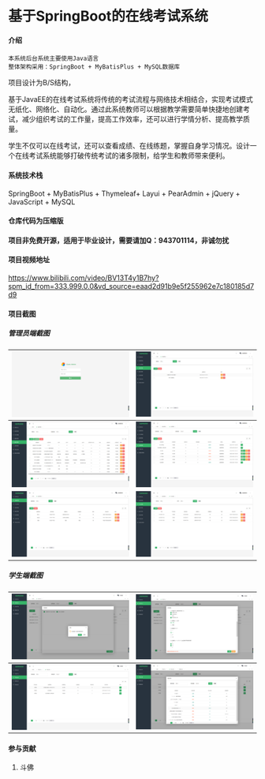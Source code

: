 # 基于SpringBoot的在线考试系统



#### 介绍
```
本系统后台系统主要使用Java语言
整体架构采用：SpringBoot + MyBatisPlus + MySQL数据库
```



项目设计为B/S结构，

基于JavaEE的在线考试系统将传统的考试流程与网络技术相结合，实现考试模式无纸化、网络化、自动化。通过此系统教师可以根据教学需要简单快捷地创建考试，减少组织考试的工作量，提高工作效率，还可以进行学情分析、提高教学质量。

学生不仅可以在线考试，还可以查看成绩、在线练题，掌握自身学习情况。设计一个在线考试系统能够打破传统考试的诸多限制，给学生和教师带来便利。



#### 系统技术栈

SpringBoot + MyBatisPlus + Thymeleaf+ Layui + PearAdmin + jQuery + JavaScript +  MySQL 



#### 仓库代码为压缩版

#### 项目非免费开源，适用于毕业设计，需要请加Q：943701114，非诚勿扰




#### 项目视频地址
https://www.bilibili.com/video/BV13T4y1B7hy?spm_id_from=333.999.0.0&vd_source=eaad2d91b9e5f255962e7c180185d7d9


#### 项目截图

##### 管理员端截图

| <img src="img/admin_1.png" style="zoom:33%;" /> | <img src="img/admin_2.png" style="zoom:33%;" /> |
| ----------------------------------------------- | ----------------------------------------------- |
| <img src="img/admin_3.png" style="zoom:33%;" /> | <img src="img/admin_4.png" style="zoom:33%;" /> |
| <img src="img/admin_5.png" style="zoom:33%;" /> | <img src="img/admin_6.png" style="zoom:33%;" /> |



##### 学生端截图

| <img src="img/admin_7.png" style="zoom:33%;" /> | <img src="img/admin_8.png" style="zoom:33%;" />  |
| ----------------------------------------------- | ------------------------------------------------ |
| <img src="img/admin_9.png" style="zoom:33%;" /> | <img src="img/admin_10.png" style="zoom:33%;" /> |



#### 参与贡献

1.  斗佛